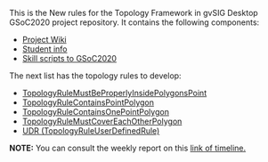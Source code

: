 This is the New rules for the Topology Framework in gvSIG Desktop GSoC2020 project repository. It contains the following components:
* [Project Wiki](https://github.com/jolicar/GSoC2020/wiki/GSoC2020-New-rules-for-the-Topology-Framework-in-gvSIG-Desktop)
* [Student info](https://github.com/jolicar/GSoC2020/wiki/GSoC2020-Student)
* [Skill scripts to GSoC2020](https://github.com/jolicar/GSoC2020/tree/master/skillGSoC2020)

The next list has the topology rules to develop:
* [TopologyRuleMustBeProperlyInsidePolygonsPoint](https://github.com/jolicar/TopologyRuleMustBeProperlyInsidePolygonsPoint)
* [TopologyRuleContainsPointPolygon](https://github.com/jolicar/TopologyRuleContainsPointPolygon)
* [TopologyRuleContainsOnePointPolygon](https://github.com/jolicar/TopologyRuleContainsOnePointPolygon)
* [TopologyRuleMustCoverEachOtherPolygon](https://github.com/jolicar/TopologyRuleMustCoverEachOtherPolygon)
* [UDR (TopologyRuleUserDefinedRule)](https://github.com/jolicar/TopologyRuleUserDefinedRule)

**NOTE:** You can consult the weekly report on this [link of timeline.](https://github.com/jolicar/GSoC2020/wiki/GSoC2020-New-rules-for-the-Topology-Framework-in-gvSIG-Desktop#timeline)

